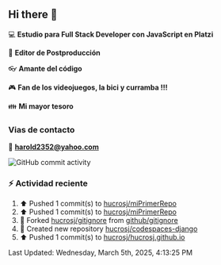 ## Hi there 👋

:computer: **Estudio para Full Stack Developer con JavaScript en Platzi**

:pencil: **Editor de Postproducción**

:eyeglasses: **Amante del código**

:video_game: **Fan de los videojuegos, la bici y curramba !!!**

:family: **Mi mayor tesoro**

### Vias de contacto

:email: **harold2352@yahoo.com**

![GitHub commit activity](https://img.shields.io/github/commit-activity/m/hucrosj/hucrosj)

### :zap: Actividad reciente
<!--RECENT_ACTIVITY:start-->
1. ⬆️ Pushed 1 commit(s) to [hucrosj/miPrimerRepo](https://github.com/hucrosj/miPrimerRepo)<br>
2. ⬆️ Pushed 1 commit(s) to [hucrosj/miPrimerRepo](https://github.com/hucrosj/miPrimerRepo)<br>
3. 🔱 Forked [hucrosj/gitignore](https://github.com/hucrosj/gitignore) from [github/gitignore](https://github.com/github/gitignore)<br>
4. 📔 Created new repository [hucrosj/codespaces-django](https://github.com/hucrosj/codespaces-django)<br>
5. ⬆️ Pushed 1 commit(s) to [hucrosj/hucrosj.github.io](https://github.com/hucrosj/hucrosj.github.io)<br>
<!--RECENT_ACTIVITY:end-->
<!--RECENT_ACTIVITY:last_update-->
Last Updated: Wednesday, March 5th, 2025, 4:13:25 PM
<!--RECENT_ACTIVITY:last_update_end-->

